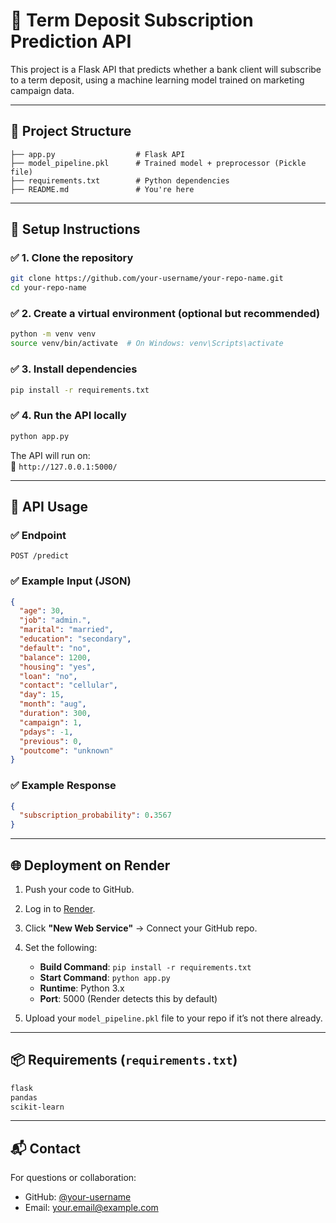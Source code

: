 
# 📘 Term Deposit Subscription Prediction API

This project is a Flask API that predicts whether a bank client will subscribe to a term deposit, using a machine learning model trained on marketing campaign data.

---

## 📁 Project Structure

```
├── app.py                  # Flask API
├── model_pipeline.pkl      # Trained model + preprocessor (Pickle file)
├── requirements.txt        # Python dependencies
├── README.md               # You're here
```

---

## 🔧 Setup Instructions

### ✅ 1. Clone the repository

```bash
git clone https://github.com/your-username/your-repo-name.git
cd your-repo-name
```

### ✅ 2. Create a virtual environment (optional but recommended)

```bash
python -m venv venv
source venv/bin/activate  # On Windows: venv\Scripts\activate
```

### ✅ 3. Install dependencies

```bash
pip install -r requirements.txt
```

### ✅ 4. Run the API locally

```bash
python app.py
```

The API will run on:  
📍 `http://127.0.0.1:5000/`

---

## 🚀 API Usage

### ✅ Endpoint

```
POST /predict
```

### ✅ Example Input (JSON)

```json
{
  "age": 30,
  "job": "admin.",
  "marital": "married",
  "education": "secondary",
  "default": "no",
  "balance": 1200,
  "housing": "yes",
  "loan": "no",
  "contact": "cellular",
  "day": 15,
  "month": "aug",
  "duration": 300,
  "campaign": 1,
  "pdays": -1,
  "previous": 0,
  "poutcome": "unknown"
}
```

### ✅ Example Response

```json
{
  "subscription_probability": 0.3567
}
```

---

## 🌐 Deployment on Render

1. Push your code to GitHub.
2. Log in to [Render](https://render.com/).
3. Click **"New Web Service"** → Connect your GitHub repo.
4. Set the following:
   - **Build Command**: `pip install -r requirements.txt`
   - **Start Command**: `python app.py`
   - **Runtime**: Python 3.x
   - **Port**: 5000 (Render detects this by default)

5. Upload your `model_pipeline.pkl` file to your repo if it’s not there already.

---

## 📦 Requirements (`requirements.txt`)

```txt
flask
pandas
scikit-learn
```

---

## 📬 Contact

For questions or collaboration:
- GitHub: [@your-username](https://github.com/your-username)
- Email: your.email@example.com
